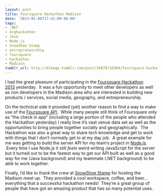 ```yaml
---
layout: post
title: Foursquare Hackathon Madison
date: '2013-01-06T17:41:00-06:00'
tags:
- .NET
- 4sqhackathon
- Java
- Node.js
- SnowShow Stamp
- entrepreneurship
- foursquare
- hackathon
- Madison
tumblr_url: http://bleege.tumblr.com/post/39878710304/foursquare-hackathon-madison
---
```

<!--excerpt.start-->
I had the great pleasure of participating in the [Foursquare Hackathon 2013](https://www.hackerleague.org/hackathons/foursquare-hackathon-2013) yesterday.  It was a fun opportunity to meet other developers as well as non developers in the Madison area who are interested in building new products / services, social media, geography, and entrepreneurship.
<!--excerpt.end-->

On the technical side it provided (yet) another reason to find a way to make use of the [Foursquare API](https://developer.foursquare.com/docs/).  While many people still think of Foursquare only as “the check in app” (including a large portion of the people who attended the Hackathon yesterday) I really love it’s vast venue data set as well as the opportunities to bring people together socially and geographically.  The Hackathon was also a great way to share tech knowledge and get to work with things that I don’t normally get to at my day job.  A great example for me was getting to build the server API for my team’s project in [Node.js](https://nodejs.org/en/).  Every time I use Node.js it still _feels_ weird writing JavaScript for the server but it turned out to be the fastest way to get our API built as well as a good way for me (Java background) and my teammate (.NET background) to be able to work together.

Finally, I’d like to thank the crew at [SnowShoe Stamp](http://www.snowshoestamp.com) for hosting the Madison meet up.  They provided a cool workspace, coffee, and beer… everything that a successful hackathon needs!  They’re a great group of people that have got an amazing product that has so many potential uses.
